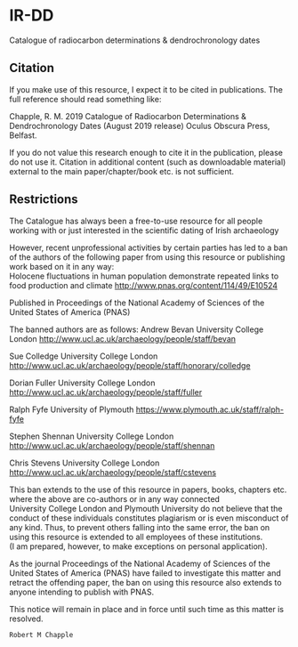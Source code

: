 # IR-DD
Catalogue of radiocarbon determinations &amp; dendrochronology dates

## Citation											
											
If you make use of this resource, I expect it to be cited in publications. The full reference should read something like:											
											
Chapple, R. M. 2019 Catalogue of Radiocarbon Determinations & Dendrochronology Dates (August 2019 release) Oculus Obscura Press, Belfast.											
											
If you do not value this research enough to cite it in the publication, please do not use it. Citation in additional content (such as downloadable material) external to the main paper/chapter/book etc. is not sufficient.											
											
## Restrictions											
											
The Catalogue has always been a free-to-use resource for all people working with or just interested in the scientific dating of Irish archaeology											
											
However, recent unprofessional activities by certain parties has led to a ban of the authors of the following paper from using this resource or publishing work based on it in any way:											
Holocene fluctuations in human population demonstrate repeated links to food production and climate											http://www.pnas.org/content/114/49/E10524
											
Published in Proceedings of the National Academy of Sciences of the United States of America (PNAS)											
											
The banned authors are as follows:
Andrew Bevan University College London http://www.ucl.ac.uk/archaeology/people/staff/bevan

Sue Colledge University College London http://www.ucl.ac.uk/archaeology/people/staff/honorary/colledge

Dorian Fuller University College London http://www.ucl.ac.uk/archaeology/people/staff/fuller

Ralph Fyfe University of Plymouth https://www.plymouth.ac.uk/staff/ralph-fyfe

Stephen Shennan University College London http://www.ucl.ac.uk/archaeology/people/staff/shennan

Chris Stevens University College London http://www.ucl.ac.uk/archaeology/people/staff/cstevens
											
This ban extends to the use of this resource in papers, books, chapters etc. where the above are co-authors or in any way connected											
University College London and Plymouth University do not believe that the conduct of these individuals constitutes plagiarism or is even misconduct of any kind. Thus, to prevent others falling into the same error, the ban on using this resource is extended to all employees of these institutions.											
	(I am prepared, however, to make exceptions on personal application).										
											
As the journal Proceedings of the National Academy of Sciences of the United States of America (PNAS) have failed to investigate this matter and retract the offending paper, the ban on using this resource also extends to anyone intending to publish with PNAS.											
											
This notice will remain in place and in force until such time as this matter is resolved.											
											
	Robert M Chapple										
